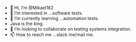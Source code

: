 - 👋 Hi, I’m @Mikael182
- 👀 I’m interested in ...software tests.
- 🌱 I’m currently learning ...automation tests. 
- Java is the king. 
- 💞️ I’m looking to collaborate on testing systems integration. 
- 📫 How to reach me ...slack me/mail me.

<!---
Mikael182/Mikael182 is a ✨ special ✨ repository because its `README.md` (this file) appears on your GitHub profile.
You can click the Preview link to take a look at your changes.
--->
